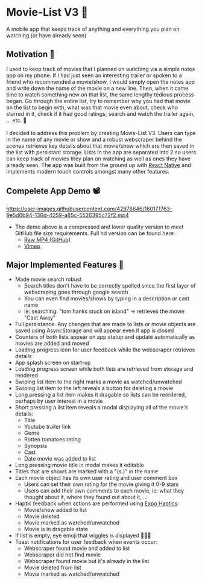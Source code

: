 # Movie-List V3 📝
A mobile app that keeps track of anything and everything you plan on watching (or have already seen)

## Motivation 🎯
I used to keep track of movies that I planned on watching via a simple notes app on my phone. If I had just seen an interesting trailer or spoken to a friend who recommended a movie/show, I would simply open the notes app and write down the name of the movie on a new line. Then, when it came time to watch something new on that list, the same lengthy tedious process began. Go through the entire list, try to remember why you had that movie on the list to begin with, what was that movie even about, check who starred in it, check if it had good ratings, search and watch the trailer again, ... etc. 😤 <br><br>
I decided to address this problem by creating Movie-List V3. Users can type in the name of any movie or show and a robust webscraper behind the scenes retrieves key details about that movie/show which are then saved in the list with persistant storage. Lists in the app are separated into 2 so users can keep track of movies they plan on watching as well as ones they have already seen. The app was built from the ground up with [React Native](https://reactnative.dev/) and implements modern touch controls amongst many other features.

## Compelete App Demo 📽️
https://user-images.githubusercontent.com/42978646/160171763-9e5d6b94-136d-4259-a85c-5526395c72f2.mp4
- The demo above is a compressed and lower quality version to meet GitHub file size requirements. Full hd version can be found here: 
  + [Raw MP4 (GitHub)](https://github.com/G-Andrey/movie-list/blob/master/demo/MovieList_Demo_Full_HD.mp4)
  + [Vimeo](https://vimeo.com/692351954/f5621fe07b)
## Major Implemented Features 🎉
- Made movie search robust
  + Search titles don't have to be correctly spelled since the first layer of webscraping goes through google search
  + You can even find movies/shows by typing in a description or cast name
  + ie: searching: "tom hanks stuck on island" -> retrieves the movie "Cast Away"
- Full persistance. Any changes that are made to lists or movie objects are saved using AsyncStorage and will appear even if app is closed
- Counters of both lists appear on app statup and update automatically as movies are added and moved
- Loading progress icon for user feedback while the webscraper retrieves details
- App splash screen on start-up
- Loading progress screen while both lists are retrieved from storage and rendered
- Swiping list item to the right marks a movie as watched/unwatched
- Swiping list item to the left reveals a button for deleting a movie
- Long pressing a list item makes it dragable so lists can be reordered, perhaps by user interest in a movie
- Short pressing a list item reveals a modal displaying all of the movie's details:
  + Title
  + Youtube trailer link
  + Genre
  + Rotten tomatoes rating
  + Synopsis
  + Cast
  + Date movie was added to list
- Long pressing movie title in modal makes it editable
- Titles that are shows are marked with a "(s.)" in the name
- Each movie object has its own user rating and user comment box
  + Users can set their own rating for the movie giving it 0-9 stars
  + Users can add their own comments to each movie, ie: what they thought about it, where they found out about it, ...
- Haptic feedback when actions are performed using [Expo Haptics](https://docs.expo.dev/versions/v44.0.0/sdk/haptics/):
  + Movie/show added to list
  + Movie deleted
  + Movie marked as watched/unwatched
  + Movie is in dragable state
- If list is empty, eye emoji that wiggles is displayed 👀👀👀
- Toast notifications for user feedback when events occur:
  + Webscraper found movie and added to list
  + Webscraper did not find movie
  + Webscraper found movie but it's already in the list
  + Movie deleted from list
  + Movie marked as watched/unwatched
